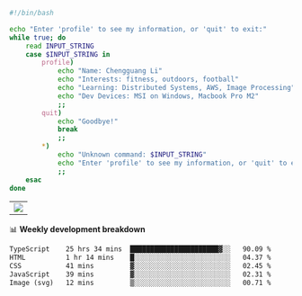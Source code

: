 ```bash
#!/bin/bash

echo "Enter 'profile' to see my information, or 'quit' to exit:"
while true; do
    read INPUT_STRING
    case $INPUT_STRING in
        profile)
            echo "Name: Chengguang Li"
            echo "Interests: fitness, outdoors, football"
            echo "Learning: Distributed Systems, AWS, Image Processing"
            echo "Dev Devices: MSI on Windows, Macbook Pro M2"
            ;;
        quit)
            echo "Goodbye!"
            break
            ;;
        *)
            echo "Unknown command: $INPUT_STRING"
            echo "Enter 'profile' to see my information, or 'quit' to exit:"
            ;;
    esac
done

```

<!--Contribution Graph-->
<table>
  <tr>
    <td>
      <picture>
        <source media="(prefers-color-scheme: light)" srcset="https://github-readme-activity-graph.vercel.app/graph?username=chengguang-li&theme=xcode&bg_color=FF000000&color=000000&hide_border=true" />
        <img src="https://github-readme-activity-graph.vercel.app/graph?username=chengguang-li&theme=xcode&bg_color=FF000000&hide_border=true" />
      </picture>
  </tr>
</table>

📊 **Weekly development breakdown**

<!--START_SECTION:waka-->

```txt
TypeScript    25 hrs 34 mins  ██████████████████████▓░░   90.09 %
HTML          1 hr 14 mins    █░░░░░░░░░░░░░░░░░░░░░░░░   04.37 %
CSS           41 mins         ▓░░░░░░░░░░░░░░░░░░░░░░░░   02.45 %
JavaScript    39 mins         ▓░░░░░░░░░░░░░░░░░░░░░░░░   02.31 %
Image (svg)   12 mins         ▒░░░░░░░░░░░░░░░░░░░░░░░░   00.71 %
```

<!--END_SECTION:waka-->

